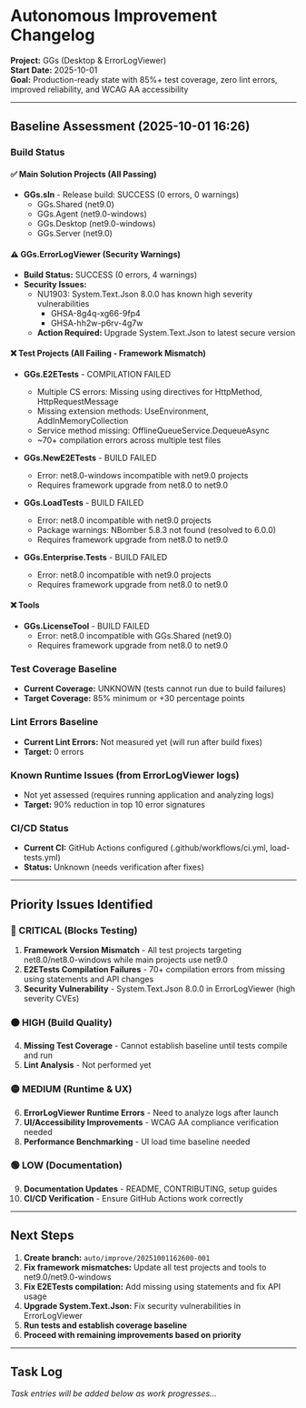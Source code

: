 # Autonomous Improvement Changelog

**Project:** GGs (Desktop & ErrorLogViewer)  
**Start Date:** 2025-10-01  
**Goal:** Production-ready state with 85%+ test coverage, zero lint errors, improved reliability, and WCAG AA accessibility

---

## Baseline Assessment (2025-10-01 16:26)

### Build Status

#### ✅ Main Solution Projects (All Passing)
- **GGs.sln** - Release build: SUCCESS (0 errors, 0 warnings)
  - GGs.Shared (net9.0)
  - GGs.Agent (net9.0-windows)
  - GGs.Desktop (net9.0-windows)
  - GGs.Server (net9.0)

#### ⚠️ GGs.ErrorLogViewer (Security Warnings)
- **Build Status:** SUCCESS (0 errors, 4 warnings)
- **Security Issues:**
  - NU1903: System.Text.Json 8.0.0 has known high severity vulnerabilities
    - GHSA-8g4q-xg66-9fp4
    - GHSA-hh2w-p6rv-4g7w
  - **Action Required:** Upgrade System.Text.Json to latest secure version

#### ❌ Test Projects (All Failing - Framework Mismatch)
- **GGs.E2ETests** - COMPILATION FAILED
  - Multiple CS errors: Missing using directives for HttpMethod, HttpRequestMessage
  - Missing extension methods: UseEnvironment, AddInMemoryCollection
  - Service method missing: OfflineQueueService.DequeueAsync
  - ~70+ compilation errors across multiple test files
  
- **GGs.NewE2ETests** - BUILD FAILED
  - Error: net8.0-windows incompatible with net9.0 projects
  - Requires framework upgrade from net8.0 to net9.0
  
- **GGs.LoadTests** - BUILD FAILED
  - Error: net8.0 incompatible with net9.0 projects
  - Package warnings: NBomber 5.8.3 not found (resolved to 6.0.0)
  - Requires framework upgrade from net8.0 to net9.0
  
- **GGs.Enterprise.Tests** - BUILD FAILED
  - Error: net8.0 incompatible with net9.0 projects
  - Requires framework upgrade from net8.0 to net9.0

#### ❌ Tools
- **GGs.LicenseTool** - BUILD FAILED
  - Error: net8.0 incompatible with GGs.Shared (net9.0)
  - Requires framework upgrade from net8.0 to net9.0

### Test Coverage Baseline
- **Current Coverage:** UNKNOWN (tests cannot run due to build failures)
- **Target Coverage:** 85% minimum or +30 percentage points

### Lint Errors Baseline
- **Current Lint Errors:** Not measured yet (will run after build fixes)
- **Target:** 0 errors

### Known Runtime Issues (from ErrorLogViewer logs)
- Not yet assessed (requires running application and analyzing logs)
- **Target:** 90% reduction in top 10 error signatures

### CI/CD Status
- **Current CI:** GitHub Actions configured (.github/workflows/ci.yml, load-tests.yml)
- **Status:** Unknown (needs verification after fixes)

---

## Priority Issues Identified

### 🔴 CRITICAL (Blocks Testing)
1. **Framework Version Mismatch** - All test projects targeting net8.0/net8.0-windows while main projects use net9.0
2. **E2ETests Compilation Failures** - 70+ compilation errors from missing using statements and API changes
3. **Security Vulnerability** - System.Text.Json 8.0.0 in ErrorLogViewer (high severity CVEs)

### 🟠 HIGH (Build Quality)
4. **Missing Test Coverage** - Cannot establish baseline until tests compile and run
5. **Lint Analysis** - Not performed yet

### 🟡 MEDIUM (Runtime & UX)
6. **ErrorLogViewer Runtime Errors** - Need to analyze logs after launch
7. **UI/Accessibility Improvements** - WCAG AA compliance verification needed
8. **Performance Benchmarking** - UI load time baseline needed

### 🟢 LOW (Documentation)
9. **Documentation Updates** - README, CONTRIBUTING, setup guides
10. **CI/CD Verification** - Ensure GitHub Actions work correctly

---

## Next Steps

1. **Create branch:** `auto/improve/20251001162600-001`
2. **Fix framework mismatches:** Update all test projects and tools to net9.0/net9.0-windows
3. **Fix E2ETests compilation:** Add missing using statements and fix API usage
4. **Upgrade System.Text.Json:** Fix security vulnerabilities in ErrorLogViewer
5. **Run tests and establish coverage baseline**
6. **Proceed with remaining improvements based on priority**

---

## Task Log

_Task entries will be added below as work progresses..._

